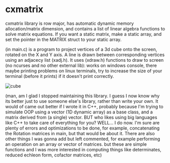 # cxmatrix
cxmatrix library is row major,
has automatic dynamic memory allocation/matrix dimension, and contains a list of linear algebra functions to solve matrix equations. If you want a static matrix, make a static array, and set the pointer in the MATRIX struct to your static array.

(in main.c) is a program to project vertices of a 3d cube onto the screen, rotated on the X and Y axis. A line is drawn between corresponding vertices using an adjacecy list (xadj.h). It uses (xdraw.h) functions to draw to screen (no ncurses and no other external lib): works on windows console, there maybe printing problems on linux terminals, try to increase the size of your terminal (before it prints) if it doesn't print correctly.

![cube](https://user-images.githubusercontent.com/73267302/109907072-9486ac00-7c6f-11eb-80f4-80105f3fdb45.gif)

(man, am I glad I stopped maintaining this library. I guess I now know why its better just to use someone else's library, rather than write your own. It would of came out better if I wrote it in C++, probably because I'm trying to simulate OOP using a vector (1D dynamic array) as a base class, and a matrix derived from (a single) vector. BUT who likes using big languages like C++ to take care of everything for you? WELL... I do now. I'm sure are plenty of errors and optimizations to be done, for example, concatenating the Rotation matrices in main, but that would be about it. There are also other things I was gonna add but left commented, for example performing an operation on an array or vector of matrices. but these are simple functions and I was more interested in computing things like determinates, reduced echleon form, cofactor matrices, etc)
